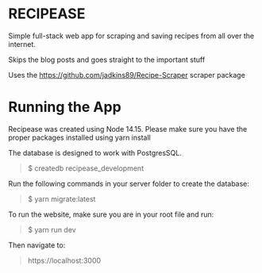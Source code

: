 RECIPEASE
=========
Simple full-stack web app for scraping and saving recipes from all over the internet.

Skips the blog posts and goes straight to the important stuff

Uses the https://github.com/jadkins89/Recipe-Scraper scraper package

Running the App
=========

Recipease was created using Node 14.15. Please make sure you have the proper packages installed using yarn install

The database is designed to work with PostgresSQL.

> $ createdb recipease_development

Run the following commands in your server folder to create the database:

> $ yarn migrate:latest

To run the website, make sure you are in your root file and run:

> $ yarn run dev

Then navigate to:

> https://localhost:3000
